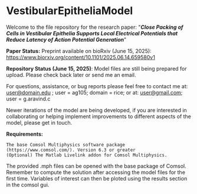 # VestibularEpitheliaModel

Welcome to the file repository for the research paper: 
"_**Close Packing of Cells in Vestibular Epithelia Supports Local Electrical Potentials that Reduce Latency of Action Potential Generation**_"

**Paper Status:** Preprint available on bioRxiv (June 15, 2025): https://www.biorxiv.org/content/10.1101/2025.06.14.659580v1

**Repository Status (June 15, 2025)**: Model files are still being prepared for upload. Please check back later or send me an email.

For questions, assistance, or bug reports please feel free to contact me at: user@domain.edu ; user = ag105; domain = rice; or at: user@gmail.com; user = g.aravind.c

Newer iterations of the model are being developed, if you are interested in collaborating or helping implement improvements to different aspects of the model, please get in touch.

**Requirements:**

    The base Comsol Multiphysics software package (https://www.comsol.com/). Version 6.3 or greater
    (Optional) The Matlab Livelink addon for Comsol Multiphysics.

The provided .mph files can be opened with the base package of Comsol. Remember to compute the solution after accessing the model files for the first time. Variables of interest can then be ploted using the results section in the comsol gui.
